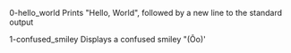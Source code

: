 0-hello_world	Prints "Hello, World", followed by a new line to the standard output

1-confused_smiley	Displays a confused smiley "(Ôo)'

